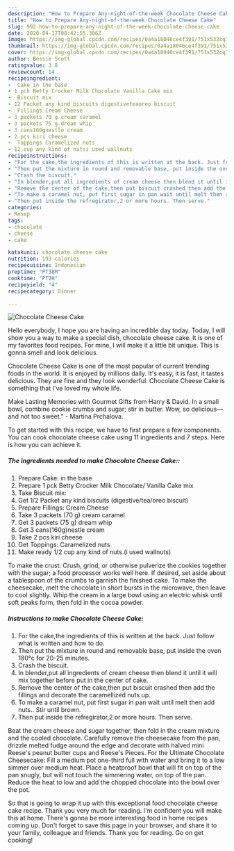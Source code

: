 ```yaml
---
description: "How to Prepare Any-night-of-the-week Chocolate Cheese Cake"
title: "How to Prepare Any-night-of-the-week Chocolate Cheese Cake"
slug: 992-how-to-prepare-any-night-of-the-week-chocolate-cheese-cake
date: 2020-04-17T08:42:55.306Z
image: https://img-global.cpcdn.com/recipes/0a4a18046ce4f391/751x532cq70/chocolate-cheese-cake-recipe-main-photo.jpg
thumbnail: https://img-global.cpcdn.com/recipes/0a4a18046ce4f391/751x532cq70/chocolate-cheese-cake-recipe-main-photo.jpg
cover: https://img-global.cpcdn.com/recipes/0a4a18046ce4f391/751x532cq70/chocolate-cheese-cake-recipe-main-photo.jpg
author: Bessie Scott
ratingvalue: 3.8
reviewcount: 14
recipeingredient:
-  Cake in the base
- 1 pck Betty Crocker Milk Chocolate Vanilla Cake mix
-  Biscuit mix
- 12 Packet any kind biscuits digestiveteaoreo biscuit
-  Fillings Cream Cheese
- 3 packets 70 g cream caramel
- 3 packets 75 g dream whip
- 3 cans160gnestle cream
- 2 pcs kiri cheese
-  Toppings Caramelized nuts
- 12 cup any kind of nutsi used wallnuts
recipeinstructions:
- "For the cake,the ingredients of this is written at the back. Just follow what is written and how to do."
- "Then put the mixture in round and removable base, put inside the oven 180°c for 20-25 minutes."
- "Crash the biscuit."
- "In blender,put all ingredients of cream cheese then blend it until it will mix together before put in the center of cake."
- "Remove the center of the cake,then put biscuit crashed then add the fillings and decorate the caramellized nuts up."
- "To make a caramel nut, put first sugar in pan wait until melt then add nuts.. Stir until brown."
- "Then put inside the refregirator,2 or more hours. Then serve."
categories:
- Resep
tags:
- chocolate
- cheese
- cake

katakunci: chocolate cheese cake
nutrition: 193 calories
recipecuisine: Indonesian
preptime: "PT38M"
cooktime: "PT2H"
recipeyield: "4"
recipecategory: Dinner

---
```



![Chocolate Cheese Cake](https://img-global.cpcdn.com/recipes/0a4a18046ce4f391/751x532cq70/chocolate-cheese-cake-recipe-main-photo.jpg)

Hello everybody, I hope you are having an incredible day today. Today, I will show you a way to make a special dish, chocolate cheese cake. It is one of my favorites food recipes. For mine, I will make it a little bit unique. This is gonna smell and look delicious.

Chocolate Cheese Cake is one of the most popular of current trending foods in the world. It is enjoyed by millions daily. It's easy, it is fast, it tastes delicious. They are fine and they look wonderful. Chocolate Cheese Cake is something that I've loved my whole life.

Make Lasting Memories with Gourmet Gifts from Harry &amp; David. In a small bowl, combine cookie crumbs and sugar; stir in butter. Wow, so delicious—and not too sweet.&#34; - Martina Prchalova.


To get started with this recipe, we have to first prepare a few components. You can cook chocolate cheese cake using 11 ingredients and 7 steps. Here is how you can achieve it.

##### The ingredients needed to make Chocolate Cheese Cake::

1. Prepare  Cake: in the base
1. Prepare 1 pck Betty Crocker Milk Chocolate/ Vanilla Cake mix
1. Take  Biscuit mix:
1. Get 1/2 Packet any kind biscuits (digestive/tea/oreo biscuit)
1. Prepare  Fillings: Cream Cheese
1. Take 3 packets (70 g) cream caramel
1. Get 3 packets (75 g) dream whip
1. Get 3 cans(160g)nestle cream
1. Take 2 pcs kiri cheese
1. Get  Toppings: Caramelized nuts
1. Make ready 1/2 cup any kind of nuts.(i used wallnuts)


To make the crust: Crush, grind, or otherwise pulverize the cookies together with the sugar; a food processor works well here. If desired, set aside about a tablespoon of the crumbs to garnish the finished cake. To make the cheesecake, melt the chocolate in short bursts in the microwave, then leave to cool slightly. Whip the cream in a large bowl using an electric whisk until soft peaks form, then fold in the cocoa powder. 

##### Instructions to make Chocolate Cheese Cake:

1. For the cake,the ingredients of this is written at the back. Just follow what is written and how to do.
1. Then put the mixture in round and removable base, put inside the oven 180°c for 20-25 minutes.
1. Crash the biscuit.
1. In blender,put all ingredients of cream cheese then blend it until it will mix together before put in the center of cake.
1. Remove the center of the cake,then put biscuit crashed then add the fillings and decorate the caramellized nuts up.
1. To make a caramel nut, put first sugar in pan wait until melt then add nuts.. Stir until brown.
1. Then put inside the refregirator,2 or more hours. Then serve.


Beat the cream cheese and sugar together, then fold in the cream mixture and the cooled chocolate. Carefully remove the cheesecake from the pan, drizzle melted fudge around the edge and decorate with halved mini Reese&#39;s peanut butter cups and Reese&#39;s Pieces. For the Ultimate Chocolate Cheesecake: Fill a medium pot one-third full with water and bring it to a low simmer over medium heat. Place a heatproof bowl that will fit on top of the pan snugly, but will not touch the simmering water, on top of the pan. Reduce the heat to low and add the chopped chocolate into the bowl over the pot. 

So that is going to wrap it up with this exceptional food chocolate cheese cake recipe. Thank you very much for reading. I'm confident you will make this at home. There's gonna be more interesting food in home recipes coming up. Don't forget to save this page in your browser, and share it to your family, colleague and friends. Thank you for reading. Go on get cooking!
